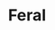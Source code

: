 ---
abv: 6.4%
alt:
availability: Keg
bitterness: 
description: A barrel fermented Brett beer (Brett is a wild yeast). We dry hopped it with citrusy hops to go with the funkiness of the yeast.
gravity: 
hops: 
ibu: 22
img: feral.jpg
layout: beer
malt: 
modal-id: feral
title: Feral
on-tap: nope
sourness: 
style: Brett Ale
---